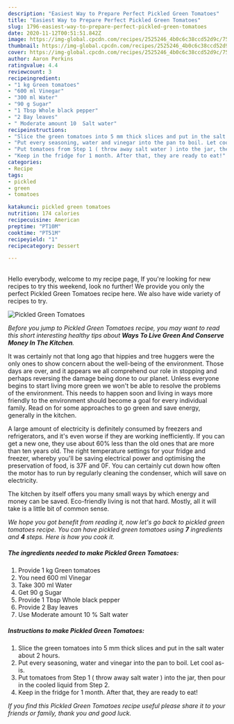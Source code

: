 ```yaml
---
description: "Easiest Way to Prepare Perfect Pickled Green Tomatoes"
title: "Easiest Way to Prepare Perfect Pickled Green Tomatoes"
slug: 1796-easiest-way-to-prepare-perfect-pickled-green-tomatoes
date: 2020-11-12T00:51:51.842Z
image: https://img-global.cpcdn.com/recipes/2525246_4b0c6c38ccd52d9c/751x532cq70/pickled-green-tomatoes-recipe-main-photo.jpg
thumbnail: https://img-global.cpcdn.com/recipes/2525246_4b0c6c38ccd52d9c/751x532cq70/pickled-green-tomatoes-recipe-main-photo.jpg
cover: https://img-global.cpcdn.com/recipes/2525246_4b0c6c38ccd52d9c/751x532cq70/pickled-green-tomatoes-recipe-main-photo.jpg
author: Aaron Perkins
ratingvalue: 4.4
reviewcount: 3
recipeingredient:
- "1 kg Green tomatoes"
- "600 ml Vinegar"
- "300 ml Water"
- "90 g Sugar"
- "1 Tbsp Whole black pepper"
- "2 Bay leaves"
- " Moderate amount 10  Salt water"
recipeinstructions:
- "Slice the green tomatoes into 5 mm thick slices and put in the salt water about 2 hours."
- "Put every seasoning, water and vinegar into the pan to boil. Let cool as-is."
- "Put tomatoes from Step 1 ( throw away salt water ) into the jar, then pour in the cooled liquid from Step 2."
- "Keep in the fridge for 1 month. After that, they are ready to eat!"
categories:
- Recipe
tags:
- pickled
- green
- tomatoes

katakunci: pickled green tomatoes 
nutrition: 174 calories
recipecuisine: American
preptime: "PT10M"
cooktime: "PT51M"
recipeyield: "1"
recipecategory: Dessert

---
```

<br>
Hello everybody, welcome to my recipe page, If you're looking for new recipes to try this weekend, look no further! We provide you only the perfect Pickled Green Tomatoes recipe here. We also have wide variety of recipes to try.
<br>


![Pickled Green Tomatoes](https://img-global.cpcdn.com/recipes/2525246_4b0c6c38ccd52d9c/751x532cq70/pickled-green-tomatoes-recipe-main-photo.jpg)

<i>Before you jump to Pickled Green Tomatoes recipe, you may want to read this short interesting healthy tips about 
<strong>Ways To Live Green And Conserve Money In The Kitchen</strong>.</i>
</br>

It was certainly not that long ago that hippies and tree huggers were the only ones to show concern about the well-being of the environment. Those days are over, and it appears we all comprehend our role in stopping and perhaps reversing the damage being done to our planet. Unless everyone begins to start living more green we won't be able to resolve the problems of the environment. This needs to happen soon and living in ways more friendly to the environment should become a goal for every individual family. Read on for some approaches to go green and save energy, generally in the kitchen.

A large amount of electricity is definitely consumed by freezers and refrigerators, and it's even worse if they are working inefficiently. If you can get a new one, they use about 60% less than the old ones that are more than ten years old. The right temperature settings for your fridge and freezer, whereby you'll be saving electrical power and optimising the preservation of food, is 37F and 0F. You can certainly cut down how often the motor has to run by regularly cleaning the condenser, which will save on electricity.

The kitchen by itself offers you many small ways by which energy and money can be saved. Eco-friendly living is not that hard. Mostly, all it will take is a little bit of common sense.


<i>We hope you got benefit from reading it, now let's go back to pickled green tomatoes recipe. You can have pickled green tomatoes using <strong>7</strong> ingredients and <strong>4</strong> steps. Here is how you cook it.
</i>

##### The ingredients needed to make Pickled Green Tomatoes:

1. Provide 1 kg Green tomatoes
1. You need 600 ml Vinegar
1. Take 300 ml Water
1. Get 90 g Sugar
1. Provide 1 Tbsp Whole black pepper
1. Provide 2 Bay leaves
1. Use  Moderate amount 10 % Salt water


##### Instructions to make Pickled Green Tomatoes:

1. Slice the green tomatoes into 5 mm thick slices and put in the salt water about 2 hours.
1. Put every seasoning, water and vinegar into the pan to boil. Let cool as-is.
1. Put tomatoes from Step 1 ( throw away salt water ) into the jar, then pour in the cooled liquid from Step 2.
1. Keep in the fridge for 1 month. After that, they are ready to eat!


<i>If you find this Pickled Green Tomatoes recipe useful please share it to your friends or family, thank you and good luck.</i>
